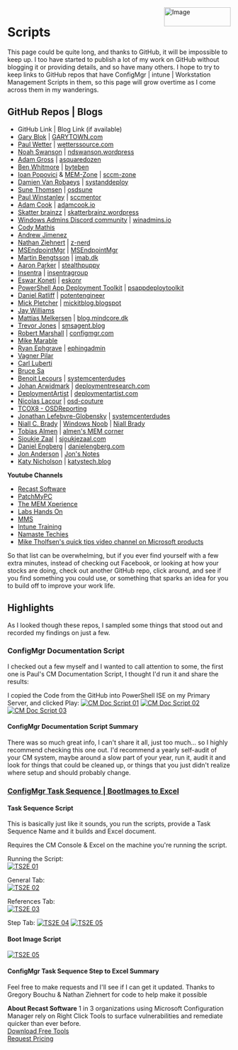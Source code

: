 <img style="float: right;" src="https://docs.recastsoftware.com/media/Recast-Logo-Dark_Horizontal_nav.png"  alt="Image" height="43" width="150">

# Scripts

This page could be quite long, and thanks to GitHub, it will be impossible to keep up.  I too have started to publish a lot of my work on GitHub without blogging it or providing details, and so have many others.  I hope to try to keep links to GitHub repos that have ConfigMgr | intune | Workstation Management Scripts in them, so this page will grow overtime as I come across them in my wanderings.

## GitHub Repos | Blogs

- GitHub Link | Blog Link (if available)
- [Gary Blok](https://github.com/gwblok/garytown) | [GARYTOWN.com](https://garytown.com)
- [Paul Wetter](https://github.com/paulwetter) | [wetterssource.com](https://wetterssource.com/)
- [Noah Swanson](https://github.com/sombrerosheep) | [ndswanson.wordpress](https://ndswanson.wordpress.com/)
- [Adam Gross](https://github.com/AdamGrossTX) | [asquaredozen](https://www.asquaredozen.com/)
- [Ben Whitmore](https://github.com/byteben) | [byteben](https://byteben.com/)
- [Ioan Popovici](https://github.com/Ioan-Popovici) & [MEM-Zone](https://github.com/MEM-Zone) | [sccm-zone](https://sccm-zone.com/)
- [Damien Van Robaeys](https://github.com/damienvanrobaeys) | [systanddeploy](http://www.systanddeploy.com/)
- [Sune Thomsen](https://github.com/SuneThomsenDK) | [osdsune](https://www.osdsune.com/)
- [Paul Winstanley](https://github.com/sccmentor) | [sccmentor](https://sccmentor.com/)
- [Adam Cook](https://github.com/codaamok) | [adamcook.io](https://adamcook.io/)
- [Skatter brainzz](https://github.com/Skatterbrainz) | [skatterbrainz.wordpress](https://skatterbrainz.wordpress.com/)
- [Windows Admins Discord community](https://github.com/windows-admins) | [winadmins.io](https://winadmins.io/)
- [Cody Mathis](https://github.com/CodyMathis123)
- [Andrew Jimenez](https://github.com/asjimene)
- [Nathan Ziehnert](https://github.com/theznerd) | [z-nerd](https://z-nerd.com/)
- [MSEndpointMgr](https://github.com/MSEndpointMgr) | [MSEndpointMgr](https://msendpointmgr.com/)
- [Martin Bengtsson](https://github.com/imabdk) | [imab.dk](https://www.imab.dk/)
- [Aaron Parker](https://github.com/aaronparker) | [stealthpuppy](https://stealthpuppy.com/)
- [Insentra](https://github.com/Insentra) | [insentragroup](https://www.insentragroup.com/au/)
- [Eswar Koneti](https://github.com/eskonr) | [eskonr](http://eskonr.com/)
- [PowerShell App Deployment Toolkit](https://github.com/PSAppDeployToolkit) | [psappdeploytoolkit](https://psappdeploytoolkit.com/)
- [Daniel Ratliff](https://github.com/PotentEngineer) | [potentengineer](http://www.potentengineer.com/)
- [Mick Pletcher](https://github.com/MicksITBlogs) | [mickitblog.blogspot](https://mickitblog.blogspot.com/)
- [Jay Williams](https://github.com/portaldotjay)
- [Mattias Melkersen](https://github.com/mmelkersen) | [blog.mindcore.dk](https://blog.mindcore.dk/)
- [Trevor Jones](https://github.com/SMSAgentSoftware) | [smsagent.blog](https://smsagent.blog/)
- [Robert Marshall](https://github.com/RobUK101) | [configmgr.com](https://configmgr.com/)
- [Mike Marable](https://github.com/mmarable)
- [Ryan Ephgrave](https://github.com/Eph-It) | [ephingadmin](https://www.ephingadmin.com/)
- [Vagner Pilar](https://github.com/vagnerpilar)
- [Carl Luberti](https://github.com/cluberti)
- [Bruce Sa](https://github.com/brucesa85)
- [Benoit Lecours](https://github.com/prae1809) | [systemcenterdudes](https://systemcenterdudes.com/)
- [Johan Arwidmark](https://github.com/arwidmark) | [deploymentresearch.com](https://deploymentresearch.com/)
- [DeploymentArtist](https://github.com/DeploymentArtist) | [deploymentartist.com](https://deploymentartist.com/)
- [Nicolas Lacour](https://github.com/Diagg) | [osd-couture](https://www.osd-couture.com/)
- [TCOX8 - OSDReporting](https://github.com/tcox8/OSD-Reporting)
- [Jonathan Lefebvre-Globensky](https://github.com/JonathanLefebvreGlobensky/) | [systemcenterdudes](https://systemcenterdudes.com/)
- [Niall C. Brady](https://github.com/NCBrady) | [Windows Noob](https://www.windows-noob.com/forums/portal/) | [Niall Brady](https://www.niallbrady.com/)
- [Tobias Almen](https://github.com/almenscorner) | [almen's MEM corner](https://almenscorner.io/)
- [Sjoukje Zaal](https://github.com/SjoukjeZaal/) | [sjoukjezaal.com](https://sjoukjezaal.com/)
- [Daniel Engberg](https://github.com/danielclasson) | [danielengberg.com](https://www.danielengberg.com/)
- [Jon Anderson](https://github.com/ConfigJon) | [Jon's Notes](https://www.configjon.com/)
- [Katy Nicholson](https://github.com/CoasterKaty) | [katystech.blog](https://katystech.blog/)

**Youtube Channels**

- [Recast Software](https://www.youtube.com/channel/UC49H48aLBcIDBJPP6iOC9xA)
- [PatchMyPC](https://www.youtube.com/channel/UCT9BKiLpbO1pGxXsU1-_zBg)
- [The MEM Xperience](https://www.youtube.com/channel/UC9Y0iEK0sr2zzmYieYvhtgw)
- [Labs Hands On](https://www.youtube.com/channel/UCP2uPp7TUXwJCicB0byzDnQ)
- [MMS](https://www.youtube.com/channel/UCdLyCpZOXHLEU90qE3HzzNQ)
- [Intune Training](https://www.youtube.com/channel/UCfmMlhX5TW8cicxHw6ExYVA)
- [Namaste Techies](https://www.youtube.com/channel/UCDh5BKN1TDQBOirb_PA6fFg/featured)
- [Mike Tholfsen's quick tips video channel on Microsoft products](https://www.youtube.com/channel/UC2dSE9W3lGYbFi_CPmVtA-A)


So that list can be overwhelming, but if you ever find yourself with a few extra minutes, instead of checking out Facebook, or looking at how your stocks are doing, check out another GitHub repo, click around, and see if you find something you could use, or something that sparks an idea for you to build off to improve your work life.

## Highlights

As I looked though these repos, I sampled some things that stood out and recorded my findings on just a few.

### ConfigMgr Documentation Script

I checked out a few myself and I wanted to call attention to some, the first one is Paul's CM Documentation Script, I thought I'd run it and share the results:

I copied the Code from the GitHub into PowerShell ISE on my Primary Server, and clicked Play:
[![CM Doc Script 01](media/CMDocScript01.png)](media/CMDocScript01.png)
[![CM Doc Script 02](media/CMDocScript02.png)](media/CMDocScript02.png)
[![CM Doc Script 03](media/CMDocScript03.png)](media/CMDocScript03.png)

#### ConfigMgr Documentation Script Summary

There was so much great info, I can't share it all, just too much... so I highly recommend checking this one out.  I'd recommend a yearly self-audit of your CM system, maybe around a slow part of your year, run it, audit it and look for things that could be cleaned up, or things that you just didn't realize where setup and should probably change.

### [ConfigMgr Task Sequence | BootImages to Excel](https://github.com/gwblok/garytown/tree/master/TaskSequenceSteps2Excel)

#### **Task Sequence Script**

This is basically just like it sounds, you run the scripts, provide a Task Sequence Name and it builds and Excel document.

Requires the CM Console & Excel on the machine you're running the script.

Running the Script:  
[![TS2E 01](media/TS2E01.png)](media/TS2E01.png)

General Tab:  
[![TS2E 02](media/TS2E02.png)](media/TS2E02.png)

References Tab:  
[![TS2E 03](media/TS2E03.png)](media/TS2E03.png)

Step Tab:
[![TS2E 04](media/TS2E04.png)](media/TS2E04.png)
[![TS2E 05](media/TS2E05.png)](media/TS2E05.png)

#### **Boot Image Script**

[![TS2E 05](media/TS2E06.png)](media/TS2E06.png)

#### ConfigMgr Task Sequence Step to Excel Summary

Feel free to make requests and I'll see if I can get it updated.  Thanks to Gregory Bouchu & Nathan Ziehnert for code to help make it possible

**About Recast Software**
1 in 3 organizations using Microsoft Configuration Manager rely on Right Click Tools to surface vulnerabilities and remediate quicker than ever before.  
[Download Free Tools](https://www.recastsoftware.com/?utm_source=cmdocs&utm_medium=referral&utm_campaign=cmdocs#formarea)  
[Request Pricing](https://www.recastsoftware.com/pricing?utm_source=cmdocs&utm_medium=referral&utm_campaign=cmdocs)
